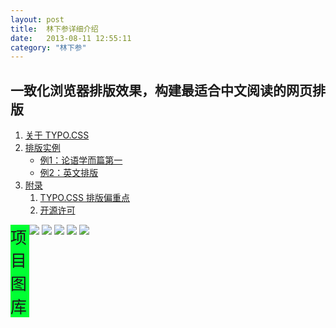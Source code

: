 ```yaml
---
layout: post
title:  林下参详细介绍
date:   2013-08-11 12:55:11
category: "林下参"
---
```

<h2 id="tagline">一致化浏览器排版效果，构建最适合中文阅读的网页排版</h2>

<ol id="table">
    <li><a href="#section1">关于 TYPO.CSS</a></li>
    <li><a href="#section2">排版实例</a>
        <ul>
            <li><a href="#section2-1">例1：论语学而篇第一</a></li>
            <li><a href="#section2-2">例2：英文排版</a></li>
        </ul>
    </li>
    <li><a href="#section3">附录</a>
        <ol>
            <li><a href="#appendix1">TYPO.CSS 排版偏重点</a></li>
            <li><a href="#appendix2">开源许可</a></li>
        </ol>
    </li>
</ol>
<div class="xmtk">
    <span style="width:30px; font-size:26px; background-color:#00FF33; float:left;">项目图库</span>
    <div id="gt">
    <div id="guntu">
    <div id="guntu1">
    <a href=""><img src="images/t7_03.jpg" border="0"/></a>
    <a href=""><img src="images/t8_03.jpg" border="0"/></a>
    <a href=""><img src="images/t9_03.jpg" border="0"/></a>
    <a href=""><img src="images/t10_03.jpg" border="0"/></a>
    <a href=""><img src="images/t11_03.jpg" border="0"/></a>
    </div>
    <div id="guntu2"></div>
    </div>
    </div>
</div><br />